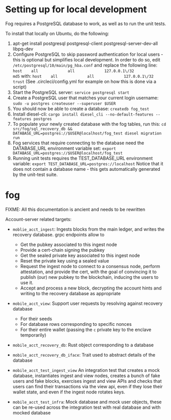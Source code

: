 Setting up for local development
================================

Fog requires a PostgreSQL database to work, as well as to run the unit tests.

To install that locally on Ubuntu, do the following:
1. apt-get install postgresql postgresql-client postgresql-server-dev-all libpq-dev
2. Configure PostgreSQL to skip password authentication for local users - this is optional but simplifies local development.
    In order to do so, edit `/etc/postgresql/10/main/pg_hba.conf` and replace the following line:
        `host    all             all             127.0.0.1\/32            md5`
    with:
        `host    all             all             127.0.0.1\/32            trust`
   (See .circleci/config.yml for example on how this is done via a script)
3. Start the PostgreSQL server: `service postgresql start`
4. Create a PostgreSQL user that matches your current login username:
    `sudo -u postgres createuser --superuser $USER`
5. You should now be able to create a database: `createdb fog_test`
6. Install diesel-cli: `cargo install diesel_cli --no-default-features --features postgres`
7. To populate your newly created database with the fog tables, run this:
    `cd src/fog/sql_recovery_db && DATABASE_URL=postgres://$USER@localhost/fog_test diesel migration run`
8. Fog services that require connecting to the database need the DATABASE_URL environment variable set:
    `export DATABASE_URL=postgres://$USER@localhost/fog_test`
9. Running unit tests requires the TEST_DATABASE_URL environment variable:
    `export TEST_DATABASE_URL=postgres://localhost`
    Notice that it does not contain a database name - this gets automatically generated by the unit-test suite.


fog
===

FIXME: All this documentation is ancient and needs to be rewritten

Account-server related targets:

- `moblie_acct_ingest`: Ingests blocks from the main ledger, and writes the recovery database.
   grpc endpoints allow to
   - Get the pubkey associated to this ingest node
   - Provide a cert-chain signing the pubkey
   - Get the sealed private key associated to this ingest node
   - Reset the private key using a sealed value
   - Request the ingest node to connect to a consensus node, perform attestation,
     and provide the cert, with the goal of convincing it to publish (our) new
     pubkey to the blockchain, inducing the users to use it.
   - Accept and process a new block, decrypting the account hints and writing to the recovery database as appropriate

- `mobile_acct_view`: Support user requests by resolving against recovery database
   - For their seeds
   - For database rows corresponding to specific nonces
   - For their entire wallet (passing the `c` private key to the enclave temporarily)

- `mobile_acct_recovery_db`: Rust object corresponding to a database

- `mobile_acct_recovery_db_iface`: Trait used to abstract details of the database

- `mobile_acct_test_ingest_view` An integration test that creates a mock database,
   instantiates ingest and view nodes, creates a bunch of fake users and fake blocks,
   exercises ingest and view APIs and checks that users can find their transactions
   via the view api, even if they lose their wallet state, and even if the ingest
   node rotates keys.

- `mobile_acct_test_infra`: Mock database and mock user objects, these can be
  re-used across the integration test with real database and with mocked database
